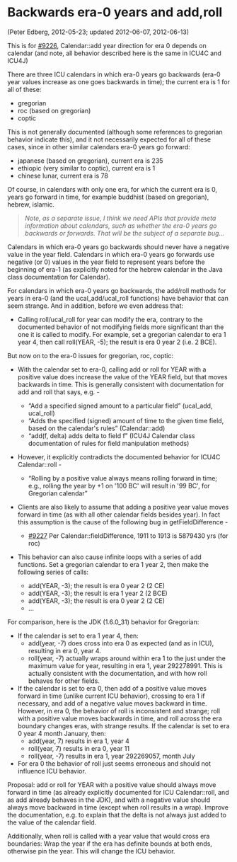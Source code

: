 # Backwards era-0 years and add,roll

(Peter Edberg, 2012-05-23; updated 2012-06-07, 2012-06-13)

This is for [#9226](http://bugs.icu-project.org/trac/ticket/9226), Calendar::add
year direction for era 0 depends on calendar
(and note, all behavior described here is the same in ICU4C and ICU4J)

There are three ICU calendars in which era-0 years go backwards (era-0 year
values increase as one goes backwards in time); the current era is 1 for all of
these:

*   gregorian
*   roc (based on gregorian)
*   coptic

This is not generally documented (although some references to gregorian behavior
indicate this), and it not necessarily expected for all of these cases, since in
other similar calendars era-0 years go forward:

*   japanese (based on gregorian), current era is 235
*   ethiopic (very similar to coptic), current era is 1
*   chinese lunar, current era is 78

Of course, in calendars with only one era, for which the current era is 0, years
go forward in time, for example buddhist (based on gregorian), hebrew, islamic.

> *Note, as a separate issue, I think we need APIs that provide meta information
> about calendars, such as whether the era-0 years go backwards or forwards.
> That will be the subject of a separate bug...*

Calendars in which era-0 years go backwards should never have a negative value
in the year field. Calendars in which era-0 years go forwards use negative (or
0) values in the year field to represent years before the beginning of era-1 (as
explicitly noted for the hebrew calendar in the Java class documentation for
Calendar).

For calendars in which era-0 years go backwards, the add/roll methods for years
in era-0 (and the ucal_add/ucal_roll functions) have behavior that can seem
strange. And in addition, before we even address that:

*   Calling roll/ucal_roll for year can modify the era, contrary to the
    documented behavior of not modifying fields more significant than the one it
    is called to modify.   For example, set a gregorian calendar to era 1 year
    4, then call roll(YEAR, -5); the result is era 0 year 2 (i.e. 2 BCE).

But now on to the era-0 issues for gregorian, roc, coptic:

*   With the calendar set to era-0, calling add or roll for YEAR with a positive
    value does increase the value of the YEAR field, but that moves backwards in
    time.         This is generally consistent with documentation for add and
    roll that says, e.g. -
    *   “Add a specified signed amount to a particular field” (ucal_add,
        ucal_roll)
    *   “Adds the specified (signed) amount of time to the given time field,
        based on the calendar's rules” (Calendar::add)
    *   “add(f, delta) adds delta to field f” (ICU4J Calendar class
        documentation of rules for field manipulation methods)
*   However, it explicitly contradicts the documented behavior for ICU4C
    Calendar::roll -
    *   “Rolling by a positive value always means rolling forward in time; e.g.,
        rolling the year by +1 on '100 BC' will result in '99 BC', for Gregorian
        calendar”
*   Clients are also likely to assume that adding a positive year value moves
    forward in time (as with all other calendar fields besides year). In fact
    this assumption is the cause of the following bug in getFieldDifference -
    *   [#9227](http://bugs.icu-project.org/trac/ticket/9227) Per
        Calendar::fieldDifference, 1911 to 1913 is 5879430 yrs (for roc)

*   This behavior can also cause infinite loops with a series of add functions.
    Set a gregorian calendar to era 1 year 2, then make the following series of
    calls:
    *   add(YEAR, -3); the result is era 0 year 2 (2 CE)
    *   add(YEAR, -3); the result is era 1 year 2 (2 BCE)
    *   add(YEAR, -3); the result is era 0 year 2 (2 CE)
    *   ...

For comparison, here is the JDK (1.6.0_31) behavior for Gregorian:

*   If the calendar is set to era 1 year 4, then:
    *   add(year, -7) does cross into era 0 as expected                 (and as
        in ICU), resulting in era 0, year 4.
    *   roll(year, -7) actually wraps around within era 1               to the
        just under the maximum value for year, resulting in era 1, year
        292278991. This is actually consistent with the          documentation,
        and with how roll behaves for other fields.
*   If the calendar is set to era 0, then add of a positive         value moves
    forward in time (unlike current ICU behavior), crossing to era 1 if
    necessary, and add of a negative value moves backward   in time. However, in
    era 0, the behavior of roll is inconsistent and strange; roll with a
    positive value moves backwards in time, and roll      across the era
    boundary changes eras, with strange results. If the calendar is set to era 0
    year 4 month January, then:
    *   add(year, 7) results in era 1, year 4
    *   roll(year, 7) results in era 0, year 11
    *   roll(year, -7) results in era 1, year 292269057, month July
*   For era 0 the behavior of roll just seems erroneous and should not influence
    ICU behavior.

Proposal: add or roll for YEAR with a positive value should always move forward
in time (as already explicitly documented for ICU Calendar::roll, and as add
already behaves in the JDK), and with a negative value should always move
backward in time (except when roll results in a wrap). Improve the
documentation, e.g. to explain that the delta is not always just added to the
value of the calendar field.

Additionally, when roll is called with a year value that would cross era
boundaries: Wrap the year if the era has definite bounds at both ends, otherwise
pin the year. This will change the ICU behavior.
